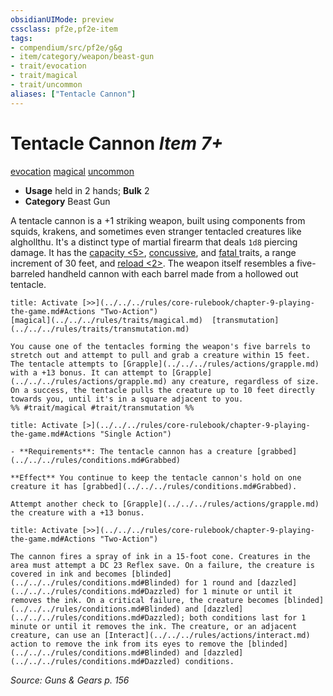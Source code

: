 ```yaml
---
obsidianUIMode: preview
cssclass: pf2e,pf2e-item
tags:
- compendium/src/pf2e/g&g
- item/category/weapon/beast-gun
- trait/evocation
- trait/magical
- trait/uncommon
aliases: ["Tentacle Cannon"]
---
```

# Tentacle Cannon *Item 7+*  
[evocation](../../../Rules/traits/evocation.md)  [magical](../../../Rules/traits/magical.md)  [uncommon](../../../Rules/traits/uncommon.md)  

- **Usage** held in 2 hands; **Bulk** 2
- **Category** Beast Gun

A tentacle cannon is a +1 striking weapon, built using components from squids, krakens, and sometimes even stranger tentacled creatures like alghollthu. It's a distinct type of martial firearm that deals `1d8` piercing damage. It has the [capacity <5>](../../../Rules/traits/capacity-g-g.md), [concussive](../../../Rules/traits/concussive-g-g.md), and [fatal <d12>](../../../Rules/traits/fatal.md) traits, a range increment of 30 feet, and [reload <2>](../../../Rules/traits/reload.md). The weapon itself resembles a five-barreled handheld cannon with each barrel made from a hollowed out tentacle.

```ad-embed-ability
title: Activate [>>](../../../rules/core-rulebook/chapter-9-playing-the-game.md#Actions "Two-Action")
[magical](../../../rules/traits/magical.md)  [transmutation](../../../rules/traits/transmutation.md)  

You cause one of the tentacles forming the weapon's five barrels to stretch out and attempt to pull and grab a creature within 15 feet. The tentacle attempts to [Grapple](../../../rules/actions/grapple.md) with a +13 bonus. It can attempt to [Grapple](../../../rules/actions/grapple.md) any creature, regardless of size. On a success, the tentacle pulls the creature up to 10 feet directly towards you, until it's in a square adjacent to you.  
%% #trait/magical #trait/transmutation %%
```

```ad-embed-ability
title: Activate [>](../../../rules/core-rulebook/chapter-9-playing-the-game.md#Actions "Single Action")

- **Requirements**: The tentacle cannon has a creature [grabbed](../../../rules/conditions.md#Grabbed)

**Effect** You continue to keep the tentacle cannon's hold on one creature it has [grabbed](../../../rules/conditions.md#Grabbed).

Attempt another check to [Grapple](../../../rules/actions/grapple.md) the creature with a +13 bonus.
```

```ad-embed-ability
title: Activate [>>](../../../rules/core-rulebook/chapter-9-playing-the-game.md#Actions "Two-Action")

The cannon fires a spray of ink in a 15-foot cone. Creatures in the area must attempt a DC 23 Reflex save. On a failure, the creature is covered in ink and becomes [blinded](../../../rules/conditions.md#Blinded) for 1 round and [dazzled](../../../rules/conditions.md#Dazzled) for 1 minute or until it removes the ink. On a critical failure, the creature becomes [blinded](../../../rules/conditions.md#Blinded) and [dazzled](../../../rules/conditions.md#Dazzled); both conditions last for 1 minute or until it removes the ink. The creature, or an adjacent creature, can use an [Interact](../../../rules/actions/interact.md) action to remove the ink from its eyes to remove the [blinded](../../../rules/conditions.md#Blinded) and [dazzled](../../../rules/conditions.md#Dazzled) conditions.
```

*Source: Guns & Gears p. 156*
